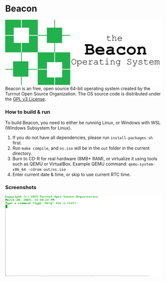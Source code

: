 # Beacon
![Beacon](images/BeaconBanner.png)
Beacon is an free, open source 64-bit operating system created by the Turrnut Open Source Organization. The OS source code is distributed under the [GPL v3 License](COPYING).

### How to build & run

To build Beacon, you need to either be running Linux, or Windows with WSL (Windows Subsystem for Linux).
1. If you do not have all dependencies, please run `install-packages.sh` first.
2. Run `make compile`, and `os.iso` will be in the `out` folder in the current directory.
3. Burn to CD-R for real hardware (8MB+ RAM), or virtualize it using tools such as QEMU or VirtualBox. Example QEMU command: ```qemu-system-x86_64 -cdrom out/os.iso```
4. Enter current date & time, or skip to use current RTC time.

### Screenshots
![Starting Screen of BeaconOS](images/StartingScreen.png)


